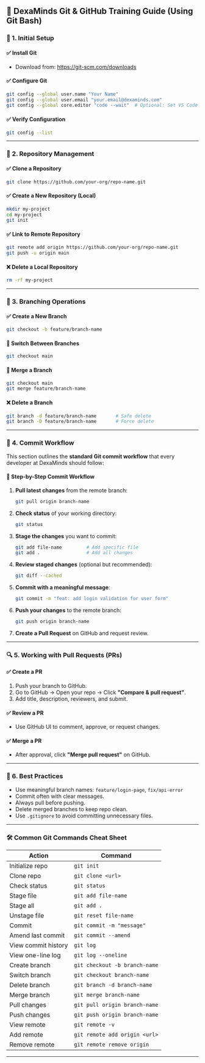 ## 🧠 DexaMinds Git & GitHub Training Guide (Using Git Bash)

### 🔧 1. Initial Setup

#### ✅ Install Git
- Download from: https://git-scm.com/downloads

#### ✅ Configure Git
```bash
git config --global user.name "Your Name"
git config --global user.email "your.email@dexaminds.com"
git config --global core.editor "code --wait"  # Optional: Set VS Code as default editor
```

#### ✅ Verify Configuration
```bash
git config --list
```

---

### 📁 2. Repository Management

#### ✅ Clone a Repository
```bash
git clone https://github.com/your-org/repo-name.git
```

#### ✅ Create a New Repository (Local)
```bash
mkdir my-project
cd my-project
git init
```

#### ✅ Link to Remote Repository
```bash
git remote add origin https://github.com/your-org/repo-name.git
git push -u origin main
```

#### ❌ Delete a Local Repository
```bash
rm -rf my-project
```

---

### 🌿 3. Branching Operations

#### ✅ Create a New Branch
```bash
git checkout -b feature/branch-name
```

#### 🔁 Switch Between Branches
```bash
git checkout main
```

#### 🔀 Merge a Branch
```bash
git checkout main
git merge feature/branch-name
```

#### ❌ Delete a Branch
```bash
git branch -d feature/branch-name       # Safe delete
git branch -D feature/branch-name       # Force delete
```

---

### 🔁 4. Commit Workflow

This section outlines the **standard Git commit workflow** that every developer at DexaMinds should follow:

#### 🧭 Step-by-Step Commit Workflow

1. **Pull latest changes** from the remote branch:
   ```bash
   git pull origin branch-name
   ```

2. **Check status** of your working directory:
   ```bash
   git status
   ```

3. **Stage the changes** you want to commit:
   ```bash
   git add file-name         # Add specific file
   git add .                 # Add all changes
   ```

4. **Review staged changes** (optional but recommended):
   ```bash
   git diff --cached
   ```

5. **Commit with a meaningful message**:
   ```bash
   git commit -m "feat: add login validation for user form"
   ```

6. **Push your changes** to the remote branch:
   ```bash
   git push origin branch-name
   ```

7. **Create a Pull Request** on GitHub and request review.

---

### 🔍 5. Working with Pull Requests (PRs)

#### ✅ Create a PR
1. Push your branch to GitHub.
2. Go to GitHub → Open your repo → Click **"Compare & pull request"**.
3. Add title, description, reviewers, and submit.

#### ✅ Review a PR
- Use GitHub UI to comment, approve, or request changes.

#### ✅ Merge a PR
- After approval, click **"Merge pull request"** on GitHub.

---

### 🧪 6. Best Practices

- Use meaningful branch names: `feature/login-page`, `fix/api-error`
- Commit often with clear messages.
- Always pull before pushing.
- Delete merged branches to keep repo clean.
- Use `.gitignore` to avoid committing unnecessary files.

---
### 🛠️ Common Git Commands Cheat Sheet

| Action | Command |
|--------|---------|
| Initialize repo | `git init` |
| Clone repo | `git clone <url>` |
| Check status | `git status` |
| Stage file | `git add file-name` |
| Stage all | `git add .` |
| Unstage file | `git reset file-name` |
| Commit | `git commit -m "message"` |
| Amend last commit | `git commit --amend` |
| View commit history | `git log` |
| View one-line log | `git log --oneline` |
| Create branch | `git checkout -b branch-name` |
| Switch branch | `git checkout branch-name` |
| Delete branch | `git branch -d branch-name` |
| Merge branch | `git merge branch-name` |
| Pull changes | `git pull origin branch-name` |
| Push changes | `git push origin branch-name` |
| View remote | `git remote -v` |
| Add remote | `git remote add origin <url>` |
| Remove remote | `git remote remove origin` |

---
